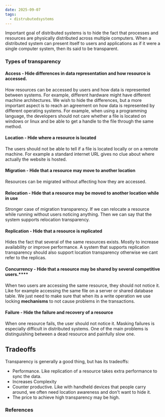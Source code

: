 ```yaml
---
date: 2025-09-07
tags:
  - distrubutedsystems
---
```

Important goal of distributed systems is to hide the fact that processes and resources are physically distributed across multiple computers. 
When a distributed system can present itself to users and applications as if it were a single computer system, then its said to be transparent.

### Types of transparency

#### Access - Hide differences in data representation and how resource is accessed. 
How resources can be accessed by users and how data is represented between systems. For example, different hardware might have different machine architectures. We wish to hide the differences, but a more important aspect is to reach an agreement on how data is represented by different operating systems. For example, when using a programming language, the developers should not care whether a file is located on windows or linux and be able to get a handle to the file through the same method.
#### Location - Hide where a resource is located 
The users should not be able to tell if a file is located locally or on a remote machine. 
For example a standard internet URL gives no clue about where actually the website is hosted.
#### Migration - Hide that a resource may move to another location
Resources can be migrated without affecting how they are accessed.
#### Relocation - Hide that a resource may be moved to another location while in use
Stronger case of migration transparency. If we can relocate a resource while running without users noticing anything. Then we can say that the system supports relocation transparency. 
#### Replication - Hide that a resource is replicated  
Hides the fact that several of the same resources exists. Mostly to increase availability or improve performance. A system that supports replication transparency should also support location transparency otherwise we cant refer to the replicas. 

#### Concurrency - Hide that a resource may be shared by several competitive users.**** 
When two users are accessing the same resource, they should not notice it. Like for example accessing the same file on a server or shared database table. We just need to make sure that when its a write operation we use locking **mechanisms** to not cause problems in the transactions. 
#### Failure - Hide the failure and recovery of a resource 
When one resource fails, the user should not notice it. Masking failures is especially difficult in distributed systems. One of the main problems is distinguishing between a dead resource and painfully slow one. 

## Tradeoffs 
Transparency is generally a good thing, but has its tradeoffs:
- Performance. Like replication of a resource takes extra performance to sync the data.
- Increases Complexity
- Counter productive. Like with handheld devices that people carry around, we often need location awareness and don't want to hide it.
- The price to achieve high transparency may be high.

### References

